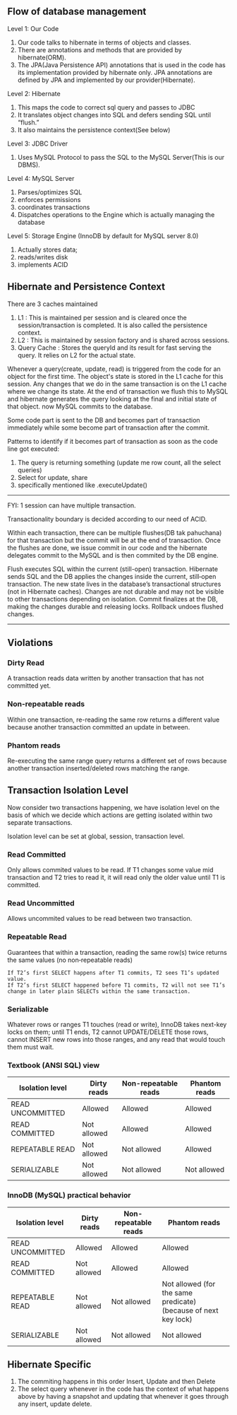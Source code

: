 ## Flow of database management ##

Level 1: Our Code
1. Our code talks to hibernate in terms of objects and classes.
2. There are annotations and methods that are provided by hibernate(ORM).
3. The JPA(Java Persistence API) annotations that is used in the code has its implementation provided by hibernate only. JPA annotations are defined by JPA and implemented by our provider(Hibernate).

Level 2: Hibernate
1. This maps the code to correct sql query and passes to JDBC
2. It translates object changes into SQL and defers sending SQL until “flush.”
3. It also maintains the persistence context(See below)

Level 3: JDBC Driver
1. Uses MySQL Protocol to pass the SQL to the MySQL Server(This is our DBMS).

Level 4: MySQL Server
1. Parses/optimizes SQL
2. enforces permissions
3. coordinates transactions
4. Dispatches operations to the Engine which is actually managing the database

Level 5: Storage Engine (InnoDB by default for MySQL server 8.0)
1. Actually stores data;
2. reads/writes disk
3. implements ACID


## Hibernate and Persistence Context ##

There are 3 caches maintained 
1. L1 : This is maintained per session and is cleared once the session/transaction is completed. It is also called the persistence context.
2. L2 : This is maintained by session factory and is shared across sessions.
3. Query Cache : Stores the queryId and its result for fast serving the query. It relies on L2 for the actual state.

Whenever a query(create, update, read) is triggered from the code for an object for the first time. The object's state is stored in the L1 cache for this session. Any changes that we do in the same transaction is on the L1 cache where we change its state. 
At the end of transaction we flush this to MySQL and hibernate generates the query looking at the final and initial state of that object. now MySQL commits to the database. 

Some code part is sent to the DB and becomes part of transaction immediately while some become part of transaction after the commit.

Patterns to identify if it becomes part of transaction as soon as the code line got executed:
1. The query is returning something (update me row count, all the select queries)
2. Select for update, share
3. specifically mentioned like .executeUpdate()

---
FYI:
1 session can have multiple transaction. 

Transactionality boundary is decided according to our need of ACID.

Within each transaction, there can be multiple flushes(DB tak pahuchana) for that transaction but the commit will be at the end of transaction. Once the flushes are done, we issue commit in our code and the hibernate delegates commit to the MySQL and is then commited by the DB engine.

Flush executes SQL within the current (still-open) transaction.
Hibernate sends SQL and the DB applies the changes inside the current, still‑open transaction. The new state lives in the database’s transactional structures (not in Hibernate caches).
Changes are not durable and may not be visible to other transactions depending on isolation. Commit finalizes at the DB, making the changes durable and releasing locks. Rollback undoes flushed changes.



---

## Violations ##

### Dirty Read ###

A transaction reads data written by another transaction that has not committed yet.

### Non-repeatable reads ###

Within one transaction, re-reading the same row returns a different value because another transaction committed an update in between.

### Phantom reads ###

Re-executing the same range query returns a different set of rows because another transaction inserted/deleted rows matching the range.

## Transaction Isolation Level ##

Now consider two transactions happening, we have isolation level on the basis of which we decide which actions are getting isolated within two separate transactions.

Isolation level can be set at global, session, transaction level.

### Read Committed ###

Only allows commited values to be read. If T1 changes some value mid transaction and T2 tries to read it, it will read only the older value until T1 is committed.



### Read Uncommitted ### 

Allows uncommited values to be read between two transaction.



### Repeatable Read ### 

Guarantees that within a transaction, reading the same row(s) twice returns the same values (no non‑repeatable reads)

    If T2’s first SELECT happens after T1 commits, T2 sees T1’s updated value.
    If T2’s first SELECT happened before T1 commits, T2 will not see T1’s change in later plain SELECTs within the same transaction.



### Serializable ### 
Whatever rows or ranges T1 touches (read or write), InnoDB takes next-key locks on them; until T1 ends, T2 cannot UPDATE/DELETE those rows, cannot INSERT new rows into those ranges, and any read that would touch them must wait.

### Textbook (ANSI SQL) view

| Isolation level    | Dirty reads | Non-repeatable reads | Phantom reads |
|---|---|---|---|
| READ UNCOMMITTED   | Allowed     | Allowed              | Allowed       |
| READ COMMITTED     | Not allowed | Allowed              | Allowed       |
| REPEATABLE READ    | Not allowed | Not allowed          | Allowed       |
| SERIALIZABLE       | Not allowed | Not allowed          | Not allowed   |

### InnoDB (MySQL) practical behavior

| Isolation level    | Dirty reads | Non-repeatable reads | Phantom reads                                                   |
|---|---|---|-----------------------------------------------------------------|
| READ UNCOMMITTED   | Allowed     | Allowed              | Allowed                                                         |
| READ COMMITTED     | Not allowed | Allowed              | Allowed                                                         |
| REPEATABLE READ    | Not allowed | Not allowed          | Not allowed (for the same predicate) (because of next key lock) |
| SERIALIZABLE       | Not allowed | Not allowed          | Not allowed                                                     |








## Hibernate Specific ##

1) The commiting happens in this order Insert, Update and then Delete
2) The select query whenever in the code has the context of what happens above by having a snapshot and updating that whenever it goes through any insert, update delete.


